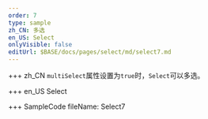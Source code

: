 ```yaml
--- 
order: 7
type: sample
zh_CN: 多选
en_US: Select
onlyVisible: false
editUrl: $BASE/docs/pages/select/md/select7.md
---
```


+++ zh_CN
<Code>multiSelect</Code>属性设置为<Code>true</Code>时，<Code>Select</Code>可以多选。


+++ en_US
Select

+++ SampleCode
fileName: Select7
